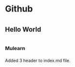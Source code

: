 # <h1> Github <h1>
# <h2> Hello World <h2>
# <h3> Mulearn <h3>




















Added 3 header to index.md file.
